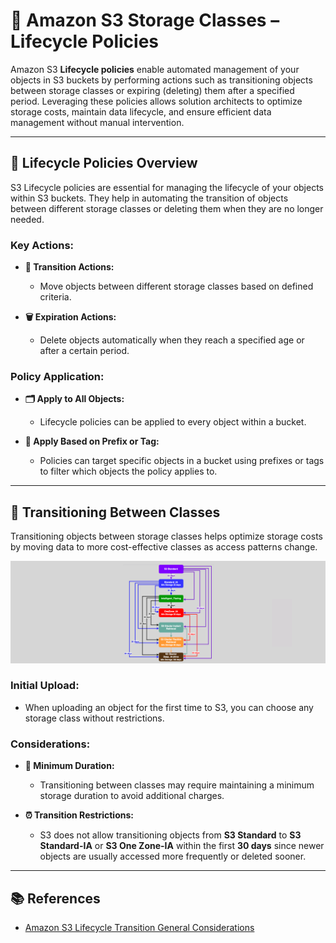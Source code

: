 # 📅 **Amazon S3 Storage Classes – Lifecycle Policies**

Amazon S3 **Lifecycle policies** enable automated management of your objects in S3 buckets by performing actions such as transitioning objects between storage classes or expiring (deleting) them after a specified period. Leveraging these policies allows solution architects to optimize storage costs, maintain data lifecycle, and ensure efficient data management without manual intervention.

---

## 🔄 **Lifecycle Policies Overview**

S3 Lifecycle policies are essential for managing the lifecycle of your objects within S3 buckets. They help in automating the transition of objects between different storage classes or deleting them when they are no longer needed.

### **Key Actions:**

- **🚀 Transition Actions:**

  - Move objects between different storage classes based on defined criteria.

- **🗑️ Expiration Actions:**
  - Delete objects automatically when they reach a specified age or after a certain period.

### **Policy Application:**

- **🗂️ Apply to All Objects:**

  - Lifecycle policies can be applied to every object within a bucket.

- **🔖 Apply Based on Prefix or Tag:**
  - Policies can target specific objects in a bucket using prefixes or tags to filter which objects the policy applies to.

---

## 🔄 **Transitioning Between Classes**

Transitioning objects between storage classes helps optimize storage costs by moving data to more cost-effective classes as access patterns change.

![S3 Lifecycle Policies for Transitions Between Classes](images/s3-lifecycle-policies-for-transitions-between-classes.png)

### **Initial Upload:**

- When uploading an object for the first time to S3, you can choose any storage class without restrictions.

### **Considerations:**

- **📅 Minimum Duration:**

  - Transitioning between classes may require maintaining a minimum storage duration to avoid additional charges.

- **⏰ Transition Restrictions:**
  - S3 does not allow transitioning objects from **S3 Standard** to **S3 Standard-IA** or **S3 One Zone-IA** within the first **30 days** since newer objects are usually accessed more frequently or deleted sooner.

---

## 📚 **References**

- [Amazon S3 Lifecycle Transition General Considerations](https://docs.aws.amazon.com/AmazonS3/latest/userguide/lifecycle-transition-general-considerations.html)
